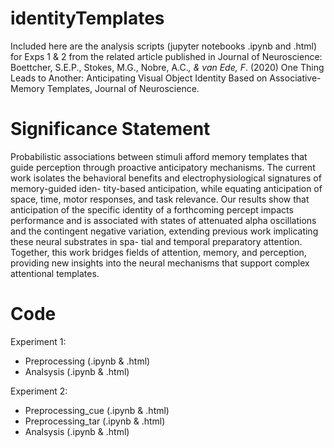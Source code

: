 # identityTemplates

Included here are the analysis scripts (jupyter notebooks .ipynb and .html) for Exps 1 & 2 from the related article published in Journal of Neuroscience:
Boettcher, S.E.P., Stokes, M.G., Nobre, A.C.*, & van Ede, F*. (2020) One Thing Leads to Another: Anticipating Visual Object   Identity Based on Associative-Memory Templates, Journal of Neuroscience. 


# Significance Statement
Probabilistic associations between stimuli afford memory templates that guide perception through proactive anticipatory mechanisms. The current work isolates the behavioral benefits and electrophysiological signatures of memory-guided iden- tity-based anticipation, while equating anticipation of space, time, motor responses, and task relevance. Our results show that anticipation of the specific identity of a forthcoming percept impacts performance and is associated with states of attenuated alpha oscillations and the contingent negative variation, extending previous work implicating these neural substrates in spa- tial and temporal preparatory attention. Together, this work bridges fields of attention, memory, and perception, providing new insights into the neural mechanisms that support complex attentional templates.

# Code
Experiment 1:
* Preprocessing (.ipynb & .html)
* Analsysis (.ipynb & .html)

Experiment 2:
* Preprocessing_cue (.ipynb & .html)
* Preprocessing_tar (.ipynb & .html)
* Analsysis (.ipynb & .html)
